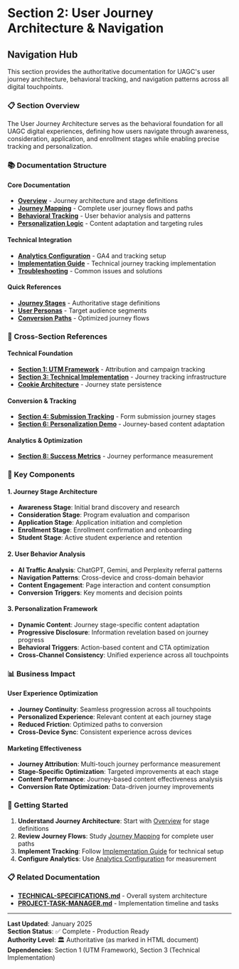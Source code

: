# Section 2: User Journey Architecture & Navigation

## Navigation Hub

This section provides the authoritative documentation for UAGC's user journey architecture, behavioral tracking, and navigation patterns across all digital touchpoints.

### 📋 Section Overview

The User Journey Architecture serves as the behavioral foundation for all UAGC digital experiences, defining how users navigate through awareness, consideration, application, and enrollment stages while enabling precise tracking and personalization.

### 📚 Documentation Structure

#### Core Documentation
- **[Overview](./overview.md)** - Journey architecture and stage definitions
- **[Journey Mapping](./journey-mapping.md)** - Complete user journey flows and paths
- **[Behavioral Tracking](./behavioral-tracking.md)** - User behavior analysis and patterns
- **[Personalization Logic](./personalization-logic.md)** - Content adaptation and targeting rules

#### Technical Integration
- **[Analytics Configuration](./analytics-configuration.md)** - GA4 and tracking setup
- **[Implementation Guide](./implementation-guide.md)** - Technical journey tracking implementation
- **[Troubleshooting](./troubleshooting.md)** - Common issues and solutions

#### Quick References
- **[Journey Stages](./overview.md#journey-stages)** - Authoritative stage definitions
- **[User Personas](./journey-mapping.md#user-personas)** - Target audience segments
- **[Conversion Paths](./journey-mapping.md#conversion-paths)** - Optimized journey flows

### 🔗 Cross-Section References

#### Technical Foundation
- **[Section 1: UTM Framework](../01-utm-framework/_index.md)** - Attribution and campaign tracking
- **[Section 3: Technical Implementation](../03-technical-implementation/_index.md)** - Journey tracking infrastructure
- **[Cookie Architecture](../03-technical-implementation/cookie-architecture.md)** - Journey state persistence

#### Conversion & Tracking
- **[Section 4: Submission Tracking](../04-submission-tracking/_index.md)** - Form submission journey stages
- **[Section 6: Personalization Demo](../06-personalization-demo/_index.md)** - Journey-based content adaptation

#### Analytics & Optimization
- **[Section 8: Success Metrics](../08-success-metrics/_index.md)** - Journey performance measurement

### 🎯 Key Components

#### 1. Journey Stage Architecture
- **Awareness Stage**: Initial brand discovery and research
- **Consideration Stage**: Program evaluation and comparison
- **Application Stage**: Application initiation and completion
- **Enrollment Stage**: Enrollment confirmation and onboarding
- **Student Stage**: Active student experience and retention

#### 2. User Behavior Analysis
- **AI Traffic Analysis**: ChatGPT, Gemini, and Perplexity referral patterns
- **Navigation Patterns**: Cross-device and cross-domain behavior
- **Content Engagement**: Page interaction and content consumption
- **Conversion Triggers**: Key moments and decision points

#### 3. Personalization Framework
- **Dynamic Content**: Journey stage-specific content adaptation
- **Progressive Disclosure**: Information revelation based on journey progress
- **Behavioral Triggers**: Action-based content and CTA optimization
- **Cross-Channel Consistency**: Unified experience across all touchpoints

### 📊 Business Impact

#### User Experience Optimization
- **Journey Continuity**: Seamless progression across all touchpoints
- **Personalized Experience**: Relevant content at each journey stage
- **Reduced Friction**: Optimized paths to conversion
- **Cross-Device Sync**: Consistent experience across devices

#### Marketing Effectiveness
- **Journey Attribution**: Multi-touch journey performance measurement
- **Stage-Specific Optimization**: Targeted improvements at each stage
- **Content Performance**: Journey-based content effectiveness analysis
- **Conversion Rate Optimization**: Data-driven journey improvements

### 🚀 Getting Started

1. **Understand Journey Architecture**: Start with [Overview](./overview.md) for stage definitions
2. **Review Journey Flows**: Study [Journey Mapping](./journey-mapping.md) for complete user paths
3. **Implement Tracking**: Follow [Implementation Guide](./implementation-guide.md) for technical setup
4. **Configure Analytics**: Use [Analytics Configuration](./analytics-configuration.md) for measurement

### 📋 Related Documentation

- **[TECHNICAL-SPECIFICATIONS.md](../../TECHNICAL-SPECIFICATIONS.md)** - Overall system architecture
- **[PROJECT-TASK-MANAGER.md](../../PROJECT-TASK-MANAGER.md)** - Implementation timeline and tasks

---

**Last Updated**: January 2025  
**Section Status**: ✅ Complete - Production Ready  
**Authority Level**: 🏛️ Authoritative (as marked in HTML document)  
**Dependencies**: Section 1 (UTM Framework), Section 3 (Technical Implementation) 